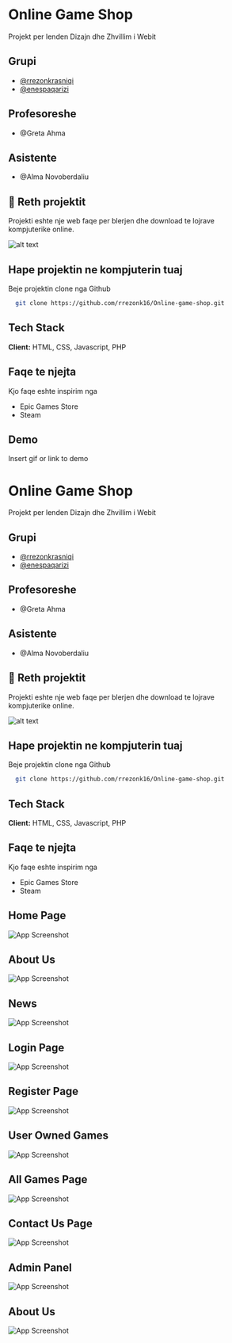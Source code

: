 # Online Game Shop

Projekt per lenden Dizajn dhe Zhvillim i Webit

## Grupi
- [@rrezonkrasniqi](https://www.github.com/rrezonk16)
- [@enespaqarizi](https://github.com/YyepPo)

## Profesoreshe
- @Greta Ahma

## Asistente

- @Alma Novoberdaliu


## 🚀 Reth projektit
Projekti eshte nje web faqe per blerjen dhe download te lojrave kompjuterike online.

![alt text](https://github.com/rrezonkrasniqi/Online-game-shop/public/imgaes/blob/main/logo.png?raw=true)

## Hape projektin ne kompjuterin tuaj

Beje projektin clone nga Github

```bash
  git clone https://github.com/rrezonk16/Online-game-shop.git
```



## Tech Stack

**Client:** HTML, CSS, Javascript, PHP



## Faqe te njejta

Kjo faqe eshte inspirim nga
- Epic Games Store
- Steam


## Demo

Insert gif or link to demo

# Online Game Shop

Projekt per lenden Dizajn dhe Zhvillim i Webit

## Grupi
- [@rrezonkrasniqi](https://www.github.com/rrezonk16)
- [@enespaqarizi](https://github.com/YyepPo)

## Profesoreshe
- @Greta Ahma

## Asistente

- @Alma Novoberdaliu


## 🚀 Reth projektit
Projekti eshte nje web faqe per blerjen dhe download te lojrave kompjuterike online.

![alt text](https://online-game-shop-screenshots.s3.us-east-2.amazonaws.com/logo.png)

## Hape projektin ne kompjuterin tuaj

Beje projektin clone nga Github

```bash
  git clone https://github.com/rrezonk16/Online-game-shop.git
```



## Tech Stack

**Client:** HTML, CSS, Javascript, PHP



## Faqe te njejta

Kjo faqe eshte inspirim nga
- Epic Games Store
- Steam


## Home Page

![App Screenshot](https://online-game-shop-screenshots.s3.us-east-2.amazonaws.com/home_page.png)

## About Us

![App Screenshot](https://online-game-shop-screenshots.s3.us-east-2.amazonaws.com/About.png)

## News

![App Screenshot](https://online-game-shop-screenshots.s3.us-east-2.amazonaws.com/news.png)

## Login Page

![App Screenshot](https://online-game-shop-screenshots.s3.us-east-2.amazonaws.com/login.png)

## Register Page

![App Screenshot](https://online-game-shop-screenshots.s3.us-east-2.amazonaws.com/signp.png)

## User Owned Games

![App Screenshot](https://online-game-shop-screenshots.s3.us-east-2.amazonaws.com/Mygames.png)

## All Games Page

![App Screenshot](https://online-game-shop-screenshots.s3.us-east-2.amazonaws.com/Games.png)

## Contact Us Page

![App Screenshot](https://online-game-shop-screenshots.s3.us-east-2.amazonaws.com/contactus.png)

## Admin Panel

![App Screenshot](https://online-game-shop-screenshots.s3.us-east-2.amazonaws.com/Admin.png)

## About Us

![App Screenshot](https://online-game-shop-screenshots.s3.us-east-2.amazonaws.com/About.png)